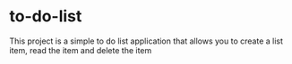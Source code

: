 # to-do-list
This project is a simple to do list application that allows you to create a list item, read the item and delete the item 
